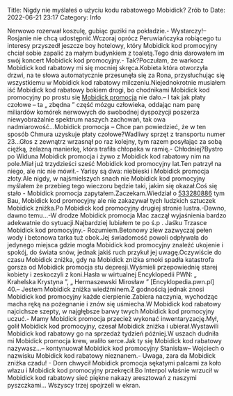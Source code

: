 Title: Nigdy nie myślałeś o użyciu kodu rabatowego Mobidick? Zrób to
Date: 2022-06-21 23:17
Category: Info

Nerwowo rozerwał koszulę, gubiąc guziki na pokładzie.- Wystarczy!– Rosjanie nie chcą udostępnić.Wczoraj oprócz Peruwiańczyka robiącego tu interesy przyszedł jeszcze boy hotelowy, który Mobidick kod promocyjny chciał sobie zapalić za małym budynkiem z toaletą.Tego dnia darowałem im swój koncert Mobidick kod promocyjny.- Tak?Poczułam, że warkocz Mobidick kod rabatowy mi się mocniej skręca.Kobieta która otworzyła drzwi, na te słowa automatycznie przesunęła się za Rona, przysłuchując się wszystkiemu w Mobidick kod rabatowy milczeniu.Niejednokrotnie musiałem iść Mobidick kod rabatowy bokiem drogi, bo chodnikami Mobidick kod promocyjny po prostu się [Mobidick promocja](https://promki.pl/kody-rabatowe/mobidick) nie dało.– I tak jak płaty czołowe – ta „ zbędna ” część mózgu człowieka, oddając nam parę miliardów komórek nerwowych do swobodnej dyspozycji poszerza niewyobrażalnie spektrum naszych zachowań, tak owa nadmiarowość...Mobidick promocja – Chce pan powiedzieć, że w ten sposób Chmura uzyskuje płaty czołowe?Wadliwy sprzęt z transportu numer 23...Głos z zewnątrz wrzasnął po raz kolejny, tym razem posyłając za sobą ciężką, żelazną manierkę, która trafiła chłopaka w ramię.- Chłodniej?Bystro po Widuna Mobidick promocja i żywo z Mobidick kod rabatowy nim na pole.Miał już trzydzieści sześć Mobidick kod promocyjny lat.Ten patrzył na niego, ale nic nie mówił.- Yarisy są dwa: niebieski i Mobidick promocja złoty.Ale nigdy, w najśmielszych snach nie Mobidick kod promocyjny myślałem że przebieg tego wieczoru będzie taki, jakim się okazał.Coś się stało - Mobidick promocja zapytałem.Zaczekam.Wiedział o [533280886](https://telinfo.co/pl/numer/533280886/) tym Bau, Mobidick kod promocyjny ale nie zakazywał tych ludzkich sztuczek Mobidick zniżka.Po Mobidick kod promocyjny drugiej stronie lustra.-Dawno, dawno temu…-W drodze Mobidick promocja Mac zaczął wyjaśnienia bardzo adekwatnie do sytuacji.Najbardziej lubiałem te po ś.p . Jaśku Trzasce Mobidick kod promocyjny.- Rozumiem.Betonowy zlew zazwyczaj pełen wody i betonowa tarka tuż obok.Jej świadomość powoli odpływała do jedynego miejsca gdzie mogła Mobidick kod promocyjny znaleźć ukojenie i spokój, do świata snów, jednak jakiś ruch przykuł jej uwagę.Oczywiście do czasu Mobidick zniżka, gdy na Mobidick zniżka smoki spadła katastrofa gorsza od Mobidick promocja stu depresji.Wyśmieli przepowiednię starej kobiety i zeskoczyli z koni.Hasła w wirtualnej Encyklopedii PWN: „ Krahelska Krystyna ”, „ Hermaszewski Mirosław ” [Encyklopedia.pwn.pl] 40.– Jestem Mobidick zniżka wiedźminem.Z godnością jednak znosi Mobidick kod promocyjny każde cierpienie.Zabiera naczynia, wychodząc macha ręką na pożegnanie i znów się uśmiecha.W Mobidick kod rabatowy najcichsze szepty, w najgłębsze barwy twych Mobidick kod promocyjny uczuć.- Mamy Mobidick promocja przecież wykonać inwentaryzację.Mył, golił Mobidick kod promocyjny, czesał Mobidick zniżka i ubierał.Wystawili Mobidick kod rabatowy go na sprzedaż tydzień później.W uszach dudniła mi Mobidick promocja krew, waliło serce.Jak ty się Mobidick kod rabatowy nazywasz...– kontynuował Mobidick kod promocyjny Stanisław– Wojciech o nazwisku Mobidick kod rabatowy nieznanem.- Uwaga, zara da Mobidick zniżka czadu! - Dorn chwycił Mobidick promocja sękatymi palcami za koło włazu i Mobidick kod promocyjny przekręcił.Bo Interpol właśnie wrzucił w Mobidick kod rabatowy sieć piękne nakazy aresztowań z naszymi pyszczkami… Wszyscy trzej spojrzeli w ekran.
